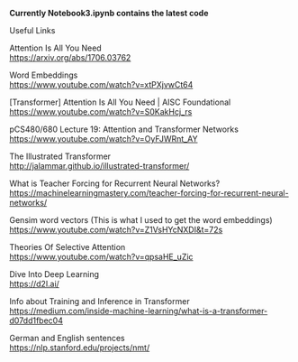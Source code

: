 **Currently Notebook3.ipynb contains the latest code**  

  
Useful Links  
 
Attention Is All You Need  
https://arxiv.org/abs/1706.03762  
  
Word Embeddings  
https://www.youtube.com/watch?v=xtPXjvwCt64


[Transformer] Attention Is All You Need | AISC Foundational  
https://www.youtube.com/watch?v=S0KakHcj_rs  
  
  
  
pCS480/680 Lecture 19: Attention and Transformer Networks  
https://www.youtube.com/watch?v=OyFJWRnt_AY  
  
  
  
The Illustrated Transformer  
http://jalammar.github.io/illustrated-transformer/  
  
  
  
What is Teacher Forcing for Recurrent Neural Networks?  
https://machinelearningmastery.com/teacher-forcing-for-recurrent-neural-networks/  
  
  
Gensim word vectors  (This is what I used to get the word embeddings)  
https://www.youtube.com/watch?v=Z1VsHYcNXDI&t=72s  
  
Theories Of Selective Attention  
https://www.youtube.com/watch?v=qpsaHE_uZic  
  
Dive Into Deep Learning  
https://d2l.ai/  

Info about Training and Inference in Transformer  
https://medium.com/inside-machine-learning/what-is-a-transformer-d07dd1fbec04  
  
German and English sentences  
https://nlp.stanford.edu/projects/nmt/ 


